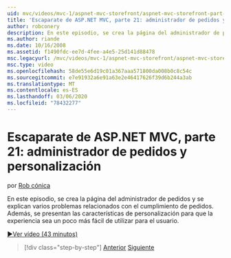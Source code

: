 ```yaml
---
uid: mvc/videos/mvc-1/aspnet-mvc-storefront/aspnet-mvc-storefront-part-21-order-manager-and-personalization
title: 'Escaparate de ASP.NET MVC, parte 21: administrador de pedidos y personalización | Microsoft Docs'
author: robconery
description: En este episodio, se crea la página del administrador de pedidos y se explican varios problemas relacionados con el cumplimiento de pedidos. Además, se presentan las características de personalización...
ms.author: riande
ms.date: 10/16/2008
ms.assetid: f1490fdc-ee7d-4fee-a4e5-25d141d88478
msc.legacyurl: /mvc/videos/mvc-1/aspnet-mvc-storefront/aspnet-mvc-storefront-part-21-order-manager-and-personalization
msc.type: video
ms.openlocfilehash: 58de55e6d19c01a367aaa571800da008b0c8c54c
ms.sourcegitcommit: e7e91932a6e91a63e2e46417626f39d6b244a3ab
ms.translationtype: MT
ms.contentlocale: es-ES
ms.lasthandoff: 03/06/2020
ms.locfileid: "78432277"
---
```

# <a name="aspnet-mvc-storefront-part-21-order-manager-and-personalization"></a>Escaparate de ASP.NET MVC, parte 21: administrador de pedidos y personalización

por [Rob cónica](https://github.com/robconery)

En este episodio, se crea la página del administrador de pedidos y se explican varios problemas relacionados con el cumplimiento de pedidos. Además, se presentan las características de personalización para que la experiencia sea un poco más fácil de utilizar para el usuario.

[&#9654;Ver vídeo (43 minutos)](https://channel9.msdn.com/Blogs/ASP-NET-Site-Videos/aspnet-mvc-storefront-part-21-order-manager-and-personalization)

> [!div class="step-by-step"]
> [Anterior](aspnet-mvc-storefront-part-20-logging.md)
> [Siguiente](aspnet-mvc-storefront-part-22-restructuring-rerouting-and-paypal.md)
